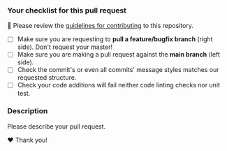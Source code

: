 ### Your checklist for this pull request
🚨 Please review the [guidelines for contributing](./CONTRIBUTING.md) to this repository.

- [ ] Make sure you are requesting to **pull a feature/bugfix branch** (right side). Don't request your master!
- [ ] Make sure you are making a pull request against the **main branch** (left side).
- [ ] Check the commit's or even all commits' message styles matches our requested structure.
- [ ] Check your code additions will fail neither code linting checks nor unit test.

### Description
Please describe your pull request.

❤️ Thank you!